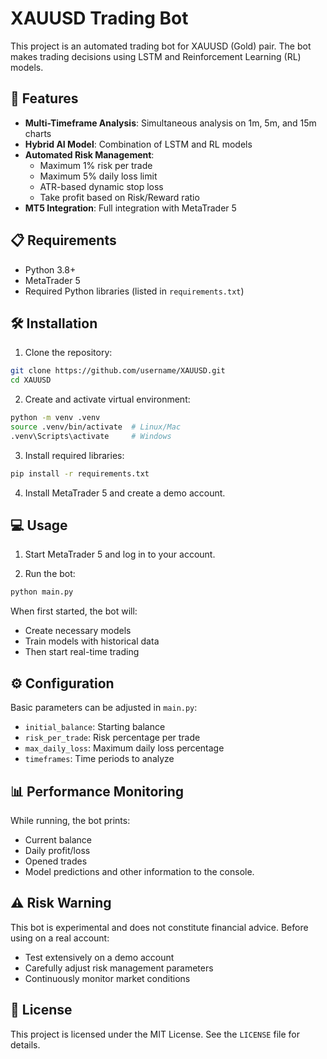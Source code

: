 # XAUUSD Trading Bot

This project is an automated trading bot for XAUUSD (Gold) pair. The bot makes trading decisions using LSTM and Reinforcement Learning (RL) models.

## 🚀 Features

- **Multi-Timeframe Analysis**: Simultaneous analysis on 1m, 5m, and 15m charts
- **Hybrid AI Model**: Combination of LSTM and RL models
- **Automated Risk Management**: 
  - Maximum 1% risk per trade
  - Maximum 5% daily loss limit
  - ATR-based dynamic stop loss
  - Take profit based on Risk/Reward ratio
- **MT5 Integration**: Full integration with MetaTrader 5

## 📋 Requirements

- Python 3.8+
- MetaTrader 5
- Required Python libraries (listed in `requirements.txt`)

## 🛠️ Installation

1. Clone the repository:
```bash
git clone https://github.com/username/XAUUSD.git
cd XAUUSD
```

2. Create and activate virtual environment:
```bash
python -m venv .venv
source .venv/bin/activate  # Linux/Mac
.venv\Scripts\activate     # Windows
```

3. Install required libraries:
```bash
pip install -r requirements.txt
```

4. Install MetaTrader 5 and create a demo account.

## 💻 Usage

1. Start MetaTrader 5 and log in to your account.

2. Run the bot:
```bash
python main.py
```

When first started, the bot will:
- Create necessary models
- Train models with historical data
- Then start real-time trading

## ⚙️ Configuration

Basic parameters can be adjusted in `main.py`:
- `initial_balance`: Starting balance
- `risk_per_trade`: Risk percentage per trade
- `max_daily_loss`: Maximum daily loss percentage
- `timeframes`: Time periods to analyze

## 📊 Performance Monitoring

While running, the bot prints:
- Current balance
- Daily profit/loss
- Opened trades
- Model predictions
and other information to the console.

## ⚠️ Risk Warning

This bot is experimental and does not constitute financial advice. Before using on a real account:
- Test extensively on a demo account
- Carefully adjust risk management parameters
- Continuously monitor market conditions

## 📝 License

This project is licensed under the MIT License. See the `LICENSE` file for details. 